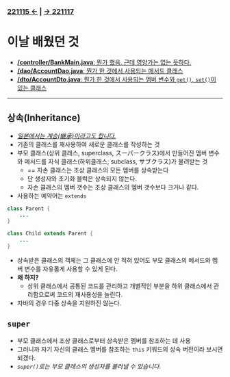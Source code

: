 ﻿### [221115 ←](/221011-221124_JAVA_BASICS/22-11/221115) | [→ 221117](/221011-221124_JAVA_BASICS/22-11/221117/)

# 이날 배웠던 것

- [**/controller/BankMain.java**: 뭔가 했음. 근데 영양가는 없는 듯하다.](/221011-221124_JAVA_BASICS/22-11/221116/javastudy/controller/BankMain.java)
- [**/dao/AccountDao.java**: 뭔가 한 것에서 사용되는 메서드 클래스](/221011-221124_JAVA_BASICS/22-11/221116/javastudy/dao/AccountDao.java)
- [**/dto/AccountDto.java**: 뭔가 한 것에서 사용되는 멤버 변수와 `get()`, `set()`이 있는 클래스](/221011-221124_JAVA_BASICS/22-11/221116/javastudy/dto/AccountDto.java)

---

## 상속(Inheritance)

- [_일본에서는 계승(継承)이라고도 합니다._](/999999_ETC/0_docs/Vocabulary.md)
- 기존의 클래스를 재사용하여 새로운 클래스를 작성하는 것
- 부모 클래스(상위 클래스, superclass, スーパークラス)에서 만들어진 멤버 변수와 메서드를 자식 클래스(하위클래스, subclass, サブクラス)가 물려받는 것
    - == 자손 클래스는 조상 클래스의 모든 멤버를 상속받는다
    - 단 생성자와 초기화 블럭은 상속되지 않는다.
    - 자손 클래스의 멤버 갯수는 조상 클래스의 멤버 갯수보다 크거나 같다.
- 사용하는 예약어는 `extends`

```java
class Parent {
    ...
}

class Child extends Parent {
    ...
}
```

- 상속받은 클래스의 객체는 그 클래스에 안 적혀 있어도 부모 클래스의 메서드와 멤버 변수를 자유롭게 사용할 수 있게 된다.
- **왜 하지?**
    - 상위 클래스에서 공통된 코드를 관리하고 개별적인 부분을 하위 클래스에서 관리함으로써 코드의 재사용성을 늘린다.
- 자바의 경우 다중 상속을 지원하진 않는다.

## `super`

- 부모 클래스에서 조상 클래스로부터 상속받은 멤버를 참조하는 데 사용
- 그러니까 자기 자신의 클래스 멤버를 참조하는 `this` 키워드의 상속 버전이라 보시면 되겠다.
- *`super()`로는 부모 클래스의 생성자를 불러낼 수 있습니다.*